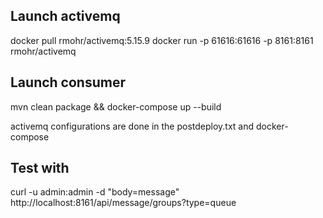 ## Launch activemq
docker pull rmohr/activemq:5.15.9
docker run -p 61616:61616 -p 8161:8161 rmohr/activemq

## Launch consumer
mvn clean package && docker-compose up --build

activemq configurations are done in the postdeploy.txt and docker-compose

## Test with

curl -u admin:admin -d "body=message" http://localhost:8161/api/message/groups?type=queue
